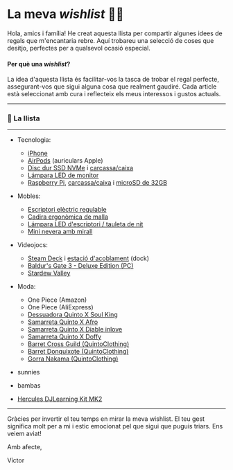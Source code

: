 # La meva *wishlist* 📝🎁
Hola, amics i família!
He creat aquesta llista per compartir algunes idees de regals que m'encantaria rebre. Aquí trobareu una selecció de coses que desitjo, perfectes per a qualsevol ocasió especial.

#### Per què una *wishlist*?
La idea d'aquesta llista és facilitar-vos la tasca de trobar el regal perfecte, assegurant-vos que sigui alguna cosa que realment gaudiré. Cada article està seleccionat amb cura i reflecteix els meus interessos i gustos actuals.

---

### 📝 La llista

---

- Tecnologia:
  - [iPhone](https://amzn.eu/d/2jrc3W5)
  - [AirPods](https://amzn.eu/d/51HVK3K) (auriculars Apple)
  - [Disc dur SSD NVMe](https://amzn.eu/d/0BPHl9y) i [carcassa/caixa](https://amzn.eu/d/eQ27LQr)
  - [Lámpara LED de monitor](https://amzn.eu/d/e9ljRhb)
  - [Raspberry Pi](https://amzn.eu/d/9DNj8M0), [carcassa/caixa](https://amzn.eu/d/gEvJyKs) i [microSD de 32GB](https://amzn.eu/d/9wPiQfE)

- Mobles:
  - [Escriptori elèctric regulable](https://amzn.eu/d/8vwDxCn)
  - [Cadira ergonòmica de malla](https://amzn.eu/d/axtGxYp)
  - [Lámpara LED d'escriptori / tauleta de nit](https://amzn.eu/d/0VrIppv)
  - [Mini nevera amb mirall](https://amzn.eu/d/gZBcfhw)

- Videojocs:
  - [Steam Deck](https://store.steampowered.com/steamdeck) i [estació d'acoblament](https://amzn.eu/d/dAy0haW) (dock)
  - [Baldur's Gate 3 - Deluxe Edition (PC)](https://eu.merch.larian.com/en/products/baldur-s-gate-3-deluxe-edition)
  - [Stardew Valley](https://store.steampowered.com/app/413150/Stardew_Valley/)

- Moda:
  - One Piece (Amazon)
  - One Piece (AliExpress)
  - [Dessuadora Quinto X Soul King](https://quintoclothing.com/tienda/sudadera-quinto-x-soul-king)
  - [Samarreta Quinto X Afro](https://quintoclothing.com/tienda/camiseta-quinto-x-afro)
  - [Samarreta Quinto X Diable inlove](https://quintoclothing.com/tienda/camiseta-quinto-x-diable-inlove)
  - [Samarreta Quinto X Doffy](https://quintoclothing.com/tienda/camiseta-quinto-x-doffy)
  - [Barret Cross Guild (QuintoClothing)](https://quintoclothing.com/tienda/gorro-cross-guild)
  - [Barret Donquixote (QuintoClothing)](https://quintoclothing.com/tienda/gorro-donquixote)
  - [Gorra Nakama (QuintoClothing)](https://quintoclothing.com/tienda/gorra-nakama-quinto-clothing)

- sunnies
- bambas
- [Hercules DJLearning Kit MK2](https://shop.hercules.com/es_es/djlearning-kit-mk2-eu.html)

---

Gràcies per invertir el teu temps en mirar la meva wishlist. El teu gest significa molt per a mi i estic emocionat pel que sigui que puguis triars. Ens veiem aviat!

Amb afecte,

Víctor
